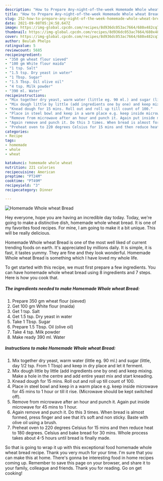 ```yaml
---
description: "How to Prepare Any-night-of-the-week Homemade Whole wheat Bread"
title: "How to Prepare Any-night-of-the-week Homemade Whole wheat Bread"
slug: 252-how-to-prepare-any-night-of-the-week-homemade-whole-wheat-bread
date: 2021-09-08T05:24:58.647Z
image: https://img-global.cpcdn.com/recipes/8d936dc053ac7664/680x482cq70/homemade-whole-wheat-bread-recipe-main-photo.jpg
thumbnail: https://img-global.cpcdn.com/recipes/8d936dc053ac7664/680x482cq70/homemade-whole-wheat-bread-recipe-main-photo.jpg
cover: https://img-global.cpcdn.com/recipes/8d936dc053ac7664/680x482cq70/homemade-whole-wheat-bread-recipe-main-photo.jpg
author: Beulah Phelps
ratingvalue: 5
reviewcount: 5685
recipeingredient:
- "350 gm wheat flour sieved"
- "100 gm White flour maida"
- "1 tsp. Salt"
- "1.5 tsp. Dry yeast in water"
- "1 Tbsp. Sugar"
- "1.5 Tbsp. Oil olive oil"
- "4 tsp. Milk powder"
- "390 ml. Water"
recipeinstructions:
- "Mix together dry yeast, warm water (little eg. 90 ml.) and sugar (little, day 1/2 tsp. From 1 Tbsp) and keep in dry place and let it ferment."
- "Mix dough little by little (add ingredients one by one) and keep mixing. Make a hole in the centre and add entire yeast mix and start kneading."
- "Knead dough for 15 mins. Roll out and roll up till count of 100."
- "Place in steel bowl and keep in a warm place e.g. keep inside microwave for 45 mins to 1 hour or till it rise. (Microwave should be kept switched off)."
- "Remove from microwave after an hour and punch it. Again put inside microwave for 45 mins to 1 hour."
- "Again remove and punch it. Do this 3 times. When bread is almost formed, press finger and see that it’s soft and non sticky. Baste with olive oil using a brush."
- "Preheat oven to 220 degrees Celsius for 15 mins and then reduce heat to 180 degrees. Celsius and bake bread for 30 mins. Whole process takes about 4-5 hours until bread is finally made."
categories:
- Recipe
tags:
- homemade
- whole
- wheat

katakunci: homemade whole wheat 
nutrition: 221 calories
recipecuisine: American
preptime: "PT24M"
cooktime: "PT49M"
recipeyield: "3"
recipecategory: Dinner

---
```



![Homemade Whole wheat Bread](https://img-global.cpcdn.com/recipes/8d936dc053ac7664/680x482cq70/homemade-whole-wheat-bread-recipe-main-photo.jpg)

Hey everyone, hope you are having an incredible day today. Today, we're going to make a distinctive dish, homemade whole wheat bread. It is one of my favorites food recipes. For mine, I am going to make it a bit unique. This will be really delicious.

Homemade Whole wheat Bread is one of the most well liked of current trending foods on earth. It's appreciated by millions daily. It is simple, it is fast, it tastes yummy. They are fine and they look wonderful. Homemade Whole wheat Bread is something which I have loved my whole life.




To get started with this recipe, we must first prepare a few ingredients. You can have homemade whole wheat bread using 8 ingredients and 7 steps. Here is how you cook that.

<!--inarticleads1-->

##### The ingredients needed to make Homemade Whole wheat Bread:

1. Prepare 350 gm wheat flour (sieved)
1. Get 100 gm White flour (maida)
1. Get 1 tsp. Salt
1. Get 1.5 tsp. Dry yeast in water
1. Take 1 Tbsp. Sugar
1. Prepare 1.5 Tbsp. Oil (olive oil)
1. Take 4 tsp. Milk powder
1. Make ready 390 ml. Water




<!--inarticleads2-->

##### Instructions to make Homemade Whole wheat Bread:

1. Mix together dry yeast, warm water (little eg. 90 ml.) and sugar (little, day 1/2 tsp. From 1 Tbsp) and keep in dry place and let it ferment.
1. Mix dough little by little (add ingredients one by one) and keep mixing. Make a hole in the centre and add entire yeast mix and start kneading.
1. Knead dough for 15 mins. Roll out and roll up till count of 100.
1. Place in steel bowl and keep in a warm place e.g. keep inside microwave for 45 mins to 1 hour or till it rise. (Microwave should be kept switched off).
1. Remove from microwave after an hour and punch it. Again put inside microwave for 45 mins to 1 hour.
1. Again remove and punch it. Do this 3 times. When bread is almost formed, press finger and see that it’s soft and non sticky. Baste with olive oil using a brush.
1. Preheat oven to 220 degrees Celsius for 15 mins and then reduce heat to 180 degrees. Celsius and bake bread for 30 mins. Whole process takes about 4-5 hours until bread is finally made.




So that is going to wrap it up with this exceptional food homemade whole wheat bread recipe. Thank you very much for your time. I'm sure that you can make this at home. There's gonna be interesting food in home recipes coming up. Remember to save this page on your browser, and share it to your family, colleague and friends. Thank you for reading. Go on get cooking!
